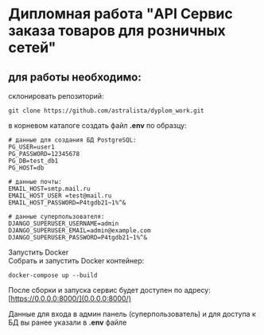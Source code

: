 # Дипломная работа "API Сервис заказа товаров для розничных сетей"

## для работы необходимо:
склонировать репозиторий:
```
git clone https://github.com/astralista/dyplom_work.git
```

в корневом каталоге создать файл **.env** по образцу:
```
# данные для создания БД PostgreSQL:
PG_USER=user1
PG_PASSWORD=12345678
PG_DB=test_db1
PG_HOST=db

# данные почты:
EMAIL_HOST=smtp.mail.ru
EMAIL_HOST_USER =test@mail.ru
EMAIL_HOST_PASSWORD=P4tgdb21~1%^&

# данные суперпользователя:
DJANGO_SUPERUSER_USERNAME=admin
DJANGO_SUPERUSER_EMAIL=admin@example.com
DJANGO_SUPERUSER_PASSWORD=P4tgdb21~1%^&
```
Запустить Docker  
Собрать и запустить Docker контейнер:
```
docker-compose up --build
```
После сборки и запуска сервис будет доступен по адресу:  
[https://0.0.0.0:8000/](0.0.0.0:8000/)

Данные для входа в админ панель (суперпользователь) и для доступа к БД вы ранее указали в **.env** файле